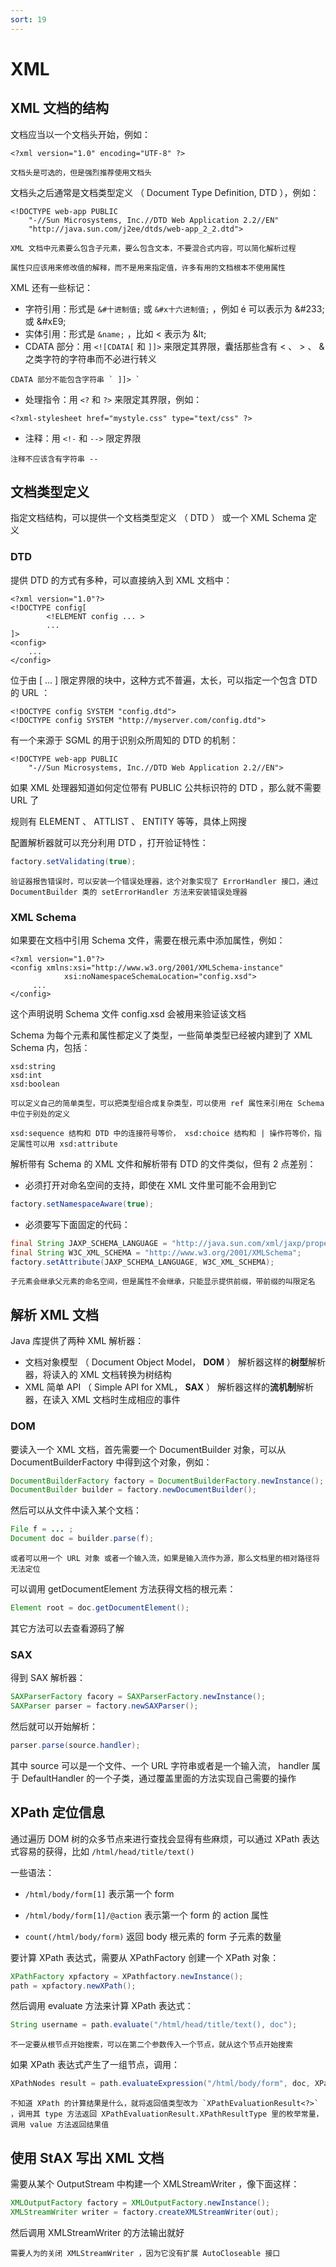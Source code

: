 ```yaml
---
sort: 19
---
```


# XML



## XML 文档的结构

文档应当以一个文档头开始，例如：

```xml-dtd
<?xml version="1.0" encoding="UTF-8" ?>
```

```tip
文档头是可选的，但是强烈推荐使用文档头
```

文档头之后通常是文档类型定义 （ Document Type Definition, DTD ），例如：

```xml-dtd
<!DOCTYPE web-app PUBLIC
	"-//Sun Microsystems, Inc.//DTD Web Application 2.2//EN"
	"http://java.sun.com/j2ee/dtds/web-app_2_2.dtd">
```

```note
XML 文档中元素要么包含子元素，要么包含文本，不要混合式内容，可以简化解析过程
```

```note
属性只应该用来修改值的解释，而不是用来指定值，许多有用的文档根本不使用属性
```

XML 还有一些标记：

- 字符引用：形式是 `&#十进制值;` 或 `&#x十六进制值;` ，例如 &#233; 可以表示为 \&#233; 或 \&#xE9;
- 实体引用：形式是 `&name;` ，比如 &lt; 表示为 \&lt;
- CDATA 部分：用 `<![CDATA[` 和 `]]>` 来限定其界限，囊括那些含有 \< 、 \> 、 \& 之类字符的字符串而不必进行转义

```tip
CDATA 部分不能包含字符串 ` ]]> `
```

- 处理指令：用 `<?` 和 `?>` 来限定其界限，例如：

```xml-dtd
<?xml-stylesheet href="mystyle.css" type="text/css" ?>
```

- 注释：用 `<!-` 和 `-->` 限定界限

```tip
注释不应该含有字符串 -- 
```



## 文档类型定义

指定文档结构，可以提供一个文档类型定义 （ DTD ） 或一个 XML Schema 定义



### DTD

提供 DTD 的方式有多种，可以直接纳入到 XML 文档中：

```xml-dtd
<?xml version="1.0"?>
<!DOCTYPE config[
        <!ELEMENT config ... >
        ...
]>
<config>
	...
</config>
```

位于由 [ ... ] 限定界限的块中，这种方式不普遍，太长，可以指定一个包含 DTD 的 URL ：

```xml-dtd
<!DOCTYPE config SYSTEM "config.dtd">
<!DOCTYPE config SYSTEM "http://myserver.com/config.dtd">
```

有一个来源于 SGML 的用于识别众所周知的 DTD 的机制：

```xml-dtd
<!DOCTYPE web-app PUBLIC
	"-//Sun Microsystems, Inc.//DTD Web Application 2.2//EN">
```

如果 XML 处理器知道如何定位带有 PUBLIC 公共标识符的 DTD ，那么就不需要 URL 了

规则有 ELEMENT 、 ATTLIST 、 ENTITY 等等，具体上网搜

配置解析器就可以充分利用 DTD ，打开验证特性：

```java
factory.setValidating(true);
```

```note
验证器报告错误时，可以安装一个错误处理器，这个对象实现了 ErrorHandler 接口，通过 DocumentBuilder 类的 setErrorHandler 方法来安装错误处理器
```



### XML Schema

如果要在文档中引用 Schema 文件，需要在根元素中添加属性，例如：

```xml-dtd
<?xml version="1.0"?>
<config xmlns:xsi="http://www.w3.org/2001/XMLSchema-instance"
			xsi:noNamespaceSchemaLocation="config.xsd">
	 ...
</config>
```

这个声明说明 Schema 文件 config.xsd 会被用来验证该文档

Schema 为每个元素和属性都定义了类型，一些简单类型已经被内建到了 XML Schema 内，包括：

```
xsd:string
xsd:int
xsd:boolean
```

```note
可以定义自己的简单类型，可以把类型组合成复杂类型，可以使用 ref 属性来引用在 Schema 中位于别处的定义
```

```note
xsd:sequence 结构和 DTD 中的连接符号等价， xsd:choice 结构和 | 操作符等价，指定属性可以用 xsd:attribute
```

解析带有 Schema 的 XML 文件和解析带有 DTD 的文件类似，但有 2 点差别：

- 必须打开对命名空间的支持，即使在 XML 文件里可能不会用到它

```java
factory.setNamespaceAware(true);
```

- 必须要写下面固定的代码：

```java
final String JAXP_SCHEMA_LANGUAGE = "http://java.sun.com/xml/jaxp/properties/schemaLanguage";
final String W3C_XML_SCHEMA = "http://www.w3.org/2001/XMLSchema";
factory.setAttribute(JAXP_SCHEMA_LANGUAGE, W3C_XML_SCHEMA);
```

```tip
子元素会继承父元素的命名空间，但是属性不会继承，只能显示提供前缀，带前缀的叫限定名
```





## 解析 XML 文档

Java 库提供了两种 XML 解析器：

- 文档对象模型 （ Document Object Model， **DOM** ） 解析器这样的**树型**解析器，将读入的 XML 文档转换为树结构
- XML 简单 API （ Simple API for XML， **SAX** ） 解析器这样的**流机制**解析器，在读入 XML 文档时生成相应的事件



### DOM

要读入一个 XML 文档，首先需要一个 DocumentBuilder 对象，可以从 DocumentBuilderFactory 中得到这个对象，例如：

```java
DocumentBuilderFactory factory = DocumentBuilderFactory.newInstance();
DocumentBuilder builder = factory.newDocumentBuilder();
```

然后可以从文件中读入某个文档：

```java
File f = ... ;
Document doc = builder.parse(f);
```

```tip
或者可以用一个 URL 对象 或者一个输入流，如果是输入流作为源，那么文档里的相对路径将无法定位
```

可以调用 getDocumentElement 方法获得文档的根元素：

```java
Element root = doc.getDocumentElement();
```

其它方法可以去查看源码了解



### SAX

得到 SAX 解析器：

```java
SAXParserFactory facory = SAXParserFactory.newInstance();
SAXParser parser = factory.newSAXParser();
```

然后就可以开始解析：

```java
parser.parse(source.handler);
```

其中 source 可以是一个文件、一个 URL 字符串或者是一个输入流， handler 属于 DefaultHandler 的一个子类，通过覆盖里面的方法实现自己需要的操作



## XPath 定位信息

通过遍历 DOM 树的众多节点来进行查找会显得有些麻烦，可以通过 XPath 表达式容易的获得，比如 `/html/head/title/text()`

一些语法：

-  `/html/body/form[1]` 表示第一个 form

-  `/html/body/form[1]/@action` 表示第一个 form 的 action 属性

-  `count(/html/body/form)` 返回 body 根元素的 form 子元素的数量

要计算 XPath 表达式，需要从 XPathFactory 创建一个 XPath 对象：

```java
XPathFactory xpfactory = XPathfactory.newInstance();
path = xpfactory.newXPath();
```

然后调用 evaluate 方法来计算 XPath 表达式：

```java
String username = path.evaluate("/html/head/title/text(), doc");
```

```tip
不一定要从根节点开始搜索，可以在第二个参数传入一个节点，就从这个节点开始搜索
```

如果 XPath 表达式产生了一组节点，调用：

```java
XPathNodes result = path.evaluateExpression("/html/body/form", doc, XPathNodes.class);
```

```tip
不知道 XPath 的计算结果是什么，就将返回值类型改为 `XPathEvaluationResult<?>` ，调用其 type 方法返回 XPathEvaluationResult.XPathResultType 里的枚举常量，调用 value 方法返回结果值
```



## 使用 StAX 写出 XML 文档

需要从某个 OutputStream 中构建一个 XMLStreamWriter ，像下面这样：

```java
XMLOutputFactory factory = XMLOutputFactory.newInstance();
XMLStreamWriter writer = factory.createXMLStreamWriter(out);
```

然后调用 XMLStreamWriter 的方法输出就好

```tip
需要人为的关闭 XMLStreamWriter ，因为它没有扩展 AutoCloseable 接口
```


